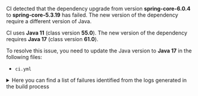 CI detected that the dependency upgrade from version **spring-core-6.0.4** to **spring-core-5.3.19** has failed. 
The new version of the dependency require a different version of Java. 

CI uses **Java 11** (class version **55.0**). The new version of the dependency requires **Java 17** (class version **61.0**). 

To resolve this issue, you need to update the Java version to **Java 17** in the following files: 
- `ci.yml`

<details>
<summary>Here you can find a list of failures identified from the logs generated in the build process</summary>

*    > [ERROR] /future-converter/common-test/src/main/java/net/javacrumbs/futureconverter/common/test/spring/SpringOriginalFutureTestHelper.java:[31,19] cannot find symbol<br>  symbol:   class AsyncListenableTaskExecutor<br>  location: class net.javacrumbs.futureconverter.common.test.spring.SpringOriginalFutureTestHelper 

*    > [ERROR] /future-converter/common-test/src/main/java/net/javacrumbs/futureconverter/common/test/spring/SpringConvertedFutureTestHelper.java:[35,44] cannot find symbol<br>[ERROR]   symbol:   class ListenableFuture<br>[ERROR]   location: class net.javacrumbs.futureconverter.common.test.spring.SpringConvertedFutureTestHelper 

*    > [ERROR] /future-converter/common-test/src/main/java/net/javacrumbs/futureconverter/common/test/spring/SpringConvertedFutureTestHelper.java:[31,123] cannot find symbol<br>  symbol: class ListenableFuture 

*    > [ERROR] /future-converter/common-test/src/main/java/net/javacrumbs/futureconverter/common/test/spring/SpringOriginalFutureTestHelper.java:[29,120] cannot find symbol<br>[ERROR]   symbol: class ListenableFuture 

*    > [ERROR] /future-converter/common-test/src/main/java/net/javacrumbs/futureconverter/common/test/spring/SpringConvertedFutureTestHelper.java:[72,31] cannot find symbol<br>[ERROR]   symbol:   class ListenableFuture<br>[ERROR]   location: class net.javacrumbs.futureconverter.common.test.spring.SpringConvertedFutureTestHelper 

*    > [ERROR] /future-converter/common-test/src/main/java/net/javacrumbs/futureconverter/common/test/spring/SpringOriginalFutureTestHelper.java:[31,62] cannot find symbol<br>[ERROR]   symbol:   class TaskExecutorAdapter<br>[ERROR]   location: class net.javacrumbs.futureconverter.common.test.spring.SpringOriginalFutureTestHelper 

*    > [ERROR] /future-converter/common-test/src/main/java/net/javacrumbs/futureconverter/common/test/spring/SpringConvertedFutureTestHelper.java:[73,41] cannot find symbol<br>[ERROR]   symbol:   class ListenableFutureCallback<br>[ERROR]   location: class net.javacrumbs.futureconverter.common.test.spring.SpringConvertedFutureTestHelper 

*    > [ERROR] /future-converter/common-test/src/main/java/net/javacrumbs/futureconverter/common/test/spring/SpringOriginalFutureTestHelper.java:[21,37] cannot access org.springframework.core.task.AsyncListenableTaskExecutor<br>[ERROR]   bad class file: /root/.m2/repository/org/springframework/spring-core/6.0.4/spring-core-6.0.4.jar(/org/springframework/core/task/AsyncListenableTaskExecutor.class)<br>[ERROR]     class file has wrong version 61.0, should be 55.0<br>[ERROR]     Please remove or make sure it appears in the correct subdirectory of the classpath. 

*    > [ERROR] /future-converter/common-test/src/main/java/net/javacrumbs/futureconverter/common/test/spring/SpringConvertedFutureTestHelper.java:[32,19] cannot find symbol<br>  symbol:   class ListenableFutureCallback<br>  location: class net.javacrumbs.futureconverter.common.test.spring.SpringConvertedFutureTestHelper 

*    > [ERROR] /future-converter/common-test/src/main/java/net/javacrumbs/futureconverter/common/test/spring/SpringConvertedFutureTestHelper.java:[32,68] cannot find symbol<br>[ERROR]   symbol:   class ListenableFutureCallback<br>[ERROR]   location: class net.javacrumbs.futureconverter.common.test.spring.SpringConvertedFutureTestHelper 

*    > [ERROR] /future-converter/common-test/src/main/java/net/javacrumbs/futureconverter/common/test/spring/SpringOriginalFutureTestHelper.java:[45,9] cannot find symbol<br>[ERROR]   symbol:   class SettableListenableFuture<br>[ERROR]   location: class net.javacrumbs.futureconverter.common.test.spring.SpringOriginalFutureTestHelper 

*    > [ERROR] /future-converter/common-test/src/main/java/net/javacrumbs/futureconverter/common/test/spring/SpringOriginalFutureTestHelper.java:[45,9] cannot find symbol<br>  symbol:   class SettableListenableFuture<br>  location: class net.javacrumbs.futureconverter.common.test.spring.SpringOriginalFutureTestHelper 

*    > [ERROR] /future-converter/common-test/src/main/java/net/javacrumbs/futureconverter/common/test/spring/SpringOriginalFutureTestHelper.java:[22,45] cannot access org.springframework.core.task.support.TaskExecutorAdapter<br>[ERROR]   bad class file: /root/.m2/repository/org/springframework/spring-core/6.0.4/spring-core-6.0.4.jar(/org/springframework/core/task/support/TaskExecutorAdapter.class)<br>[ERROR]     class file has wrong version 61.0, should be 55.0<br>[ERROR]     Please remove or make sure it appears in the correct subdirectory of the classpath. 

*    > [ERROR] /future-converter/common-test/src/main/java/net/javacrumbs/futureconverter/common/test/spring/SpringConvertedFutureTestHelper.java:[37,41] cannot find symbol<br>[ERROR]   symbol:   class ListenableFutureCallback<br>[ERROR]   location: class net.javacrumbs.futureconverter.common.test.spring.SpringConvertedFutureTestHelper 

*    > [ERROR] /future-converter/common-test/src/main/java/net/javacrumbs/futureconverter/common/test/spring/SpringConvertedFutureTestHelper.java:[72,31] cannot find symbol<br>  symbol:   class ListenableFuture<br>  location: class net.javacrumbs.futureconverter.common.test.spring.SpringConvertedFutureTestHelper 

*    > [ERROR] /future-converter/common-test/src/main/java/net/javacrumbs/futureconverter/common/test/spring/SpringOriginalFutureTestHelper.java:[31,62] cannot find symbol<br>  symbol:   class TaskExecutorAdapter<br>  location: class net.javacrumbs.futureconverter.common.test.spring.SpringOriginalFutureTestHelper 

*    > [ERROR] /future-converter/common-test/src/main/java/net/javacrumbs/futureconverter/common/test/spring/SpringOriginalFutureTestHelper.java:[31,19] cannot find symbol<br>[ERROR]   symbol:   class AsyncListenableTaskExecutor<br>[ERROR]   location: class net.javacrumbs.futureconverter.common.test.spring.SpringOriginalFutureTestHelper 

*    > [ERROR] /future-converter/common-test/src/main/java/net/javacrumbs/futureconverter/common/test/spring/SpringOriginalFutureTestHelper.java:[34,12] cannot find symbol<br>  symbol:   class ListenableFuture<br>  location: class net.javacrumbs.futureconverter.common.test.spring.SpringOriginalFutureTestHelper 

*    > [ERROR] /future-converter/common-test/src/main/java/net/javacrumbs/futureconverter/common/test/spring/SpringConvertedFutureTestHelper.java:[43,13] method does not override or implement a method from a supertype 

*    > [ERROR] /future-converter/common-test/src/main/java/net/javacrumbs/futureconverter/common/test/spring/SpringOriginalFutureTestHelper.java:[23,43] cannot access org.springframework.util.concurrent.ListenableFuture<br>[ERROR]   bad class file: /root/.m2/repository/org/springframework/spring-core/6.0.4/spring-core-6.0.4.jar(/org/springframework/util/concurrent/ListenableFuture.class)<br>[ERROR]     class file has wrong version 61.0, should be 55.0<br>[ERROR]     Please remove or make sure it appears in the correct subdirectory of the classpath. 

*    > [ERROR] /future-converter/common-test/src/main/java/net/javacrumbs/futureconverter/common/test/spring/SpringOriginalFutureTestHelper.java:[21,37] cannot access org.springframework.core.task.AsyncListenableTaskExecutor<br>  bad class file: /root/.m2/repository/org/springframework/spring-core/6.0.4/spring-core-6.0.4.jar(/org/springframework/core/task/AsyncListenableTaskExecutor.class)<br>    class file has wrong version 61.0, should be 55.0<br>    Please remove or make sure it appears in the correct subdirectory of the classpath. 

*    > [ERROR] /future-converter/common-test/src/main/java/net/javacrumbs/futureconverter/common/test/spring/SpringOriginalFutureTestHelper.java:[22,45] cannot access org.springframework.core.task.support.TaskExecutorAdapter<br>  bad class file: /root/.m2/repository/org/springframework/spring-core/6.0.4/spring-core-6.0.4.jar(/org/springframework/core/task/support/TaskExecutorAdapter.class)<br>    class file has wrong version 61.0, should be 55.0<br>    Please remove or make sure it appears in the correct subdirectory of the classpath. 

*    > [ERROR] /future-converter/common-test/src/main/java/net/javacrumbs/futureconverter/common/test/spring/SpringConvertedFutureTestHelper.java:[32,68] cannot find symbol<br>  symbol:   class ListenableFutureCallback<br>  location: class net.javacrumbs.futureconverter.common.test.spring.SpringConvertedFutureTestHelper 

*    > [ERROR] /future-converter/common-test/src/main/java/net/javacrumbs/futureconverter/common/test/spring/SpringConvertedFutureTestHelper.java:[37,41] cannot find symbol<br>  symbol:   class ListenableFutureCallback<br>  location: class net.javacrumbs.futureconverter.common.test.spring.SpringConvertedFutureTestHelper 

*    > [ERROR] /future-converter/common-test/src/main/java/net/javacrumbs/futureconverter/common/test/spring/SpringOriginalFutureTestHelper.java:[44,12] cannot find symbol<br>[ERROR]   symbol:   class ListenableFuture<br>[ERROR]   location: class net.javacrumbs.futureconverter.common.test.spring.SpringOriginalFutureTestHelper 

*    > [ERROR] /future-converter/common-test/src/main/java/net/javacrumbs/futureconverter/common/test/spring/SpringConvertedFutureTestHelper.java:[22,43] cannot access org.springframework.util.concurrent.ListenableFutureCallback<br>  bad class file: /root/.m2/repository/org/springframework/spring-core/6.0.4/spring-core-6.0.4.jar(/org/springframework/util/concurrent/ListenableFutureCallback.class)<br>    class file has wrong version 61.0, should be 55.0<br>    Please remove or make sure it appears in the correct subdirectory of the classpath. 

*    > [ERROR] /future-converter/common-test/src/main/java/net/javacrumbs/futureconverter/common/test/spring/SpringConvertedFutureTestHelper.java:[35,44] cannot find symbol<br>  symbol:   class ListenableFuture<br>  location: class net.javacrumbs.futureconverter.common.test.spring.SpringConvertedFutureTestHelper 

*    > [ERROR] /future-converter/common-test/src/main/java/net/javacrumbs/futureconverter/common/test/spring/SpringConvertedFutureTestHelper.java:[32,19] cannot find symbol<br>[ERROR]   symbol:   class ListenableFutureCallback<br>[ERROR]   location: class net.javacrumbs.futureconverter.common.test.spring.SpringConvertedFutureTestHelper 

*    > [ERROR] /future-converter/common-test/src/main/java/net/javacrumbs/futureconverter/common/test/spring/SpringConvertedFutureTestHelper.java:[74,13] method does not override or implement a method from a supertype 

*    > [ERROR] /future-converter/common-test/src/main/java/net/javacrumbs/futureconverter/common/test/spring/SpringConvertedFutureTestHelper.java:[80,13] method does not override or implement a method from a supertype 

*    > [ERROR] /future-converter/common-test/src/main/java/net/javacrumbs/futureconverter/common/test/spring/SpringOriginalFutureTestHelper.java:[51,12] cannot find symbol<br>[ERROR]   symbol:   class ListenableFuture<br>[ERROR]   location: class net.javacrumbs.futureconverter.common.test.spring.SpringOriginalFutureTestHelper 

*    > [ERROR] /future-converter/common-test/src/main/java/net/javacrumbs/futureconverter/common/test/spring/SpringConvertedFutureTestHelper.java:[31,123] cannot find symbol<br>[ERROR]   symbol: class ListenableFuture 

*    > [ERROR] /future-converter/common-test/src/main/java/net/javacrumbs/futureconverter/common/test/spring/SpringOriginalFutureTestHelper.java:[45,55] cannot find symbol<br>[ERROR]   symbol:   class SettableListenableFuture<br>[ERROR]   location: class net.javacrumbs.futureconverter.common.test.spring.SpringOriginalFutureTestHelper 

*    > [ERROR] /future-converter/common-test/src/main/java/net/javacrumbs/futureconverter/common/test/spring/SpringOriginalFutureTestHelper.java:[29,120] cannot find symbol<br>  symbol: class ListenableFuture 

*    > [ERROR] /future-converter/common-test/src/main/java/net/javacrumbs/futureconverter/common/test/spring/SpringOriginalFutureTestHelper.java:[51,12] cannot find symbol<br>  symbol:   class ListenableFuture<br>  location: class net.javacrumbs.futureconverter.common.test.spring.SpringOriginalFutureTestHelper 

*    > [ERROR] /future-converter/common-test/src/main/java/net/javacrumbs/futureconverter/common/test/spring/SpringOriginalFutureTestHelper.java:[34,12] cannot find symbol<br>[ERROR]   symbol:   class ListenableFuture<br>[ERROR]   location: class net.javacrumbs.futureconverter.common.test.spring.SpringOriginalFutureTestHelper 

*    > [ERROR] /future-converter/common-test/src/main/java/net/javacrumbs/futureconverter/common/test/spring/SpringOriginalFutureTestHelper.java:[23,43] cannot access org.springframework.util.concurrent.ListenableFuture<br>  bad class file: /root/.m2/repository/org/springframework/spring-core/6.0.4/spring-core-6.0.4.jar(/org/springframework/util/concurrent/ListenableFuture.class)<br>    class file has wrong version 61.0, should be 55.0<br>    Please remove or make sure it appears in the correct subdirectory of the classpath. 

*    > [ERROR] /future-converter/common-test/src/main/java/net/javacrumbs/futureconverter/common/test/spring/SpringConvertedFutureTestHelper.java:[22,43] cannot access org.springframework.util.concurrent.ListenableFutureCallback<br>[ERROR]   bad class file: /root/.m2/repository/org/springframework/spring-core/6.0.4/spring-core-6.0.4.jar(/org/springframework/util/concurrent/ListenableFutureCallback.class)<br>[ERROR]     class file has wrong version 61.0, should be 55.0<br>[ERROR]     Please remove or make sure it appears in the correct subdirectory of the classpath. 

*    > [ERROR] /future-converter/common-test/src/main/java/net/javacrumbs/futureconverter/common/test/spring/SpringOriginalFutureTestHelper.java:[24,43] cannot access org.springframework.util.concurrent.SettableListenableFuture<br>  bad class file: /root/.m2/repository/org/springframework/spring-core/6.0.4/spring-core-6.0.4.jar(/org/springframework/util/concurrent/SettableListenableFuture.class)<br>    class file has wrong version 61.0, should be 55.0<br>    Please remove or make sure it appears in the correct subdirectory of the classpath. 

*    > [ERROR] /future-converter/common-test/src/main/java/net/javacrumbs/futureconverter/common/test/spring/SpringConvertedFutureTestHelper.java:[73,41] cannot find symbol<br>  symbol:   class ListenableFutureCallback<br>  location: class net.javacrumbs.futureconverter.common.test.spring.SpringConvertedFutureTestHelper 

*    > [ERROR] /future-converter/common-test/src/main/java/net/javacrumbs/futureconverter/common/test/spring/SpringOriginalFutureTestHelper.java:[45,55] cannot find symbol<br>  symbol:   class SettableListenableFuture<br>  location: class net.javacrumbs.futureconverter.common.test.spring.SpringOriginalFutureTestHelper 

*    > [ERROR] /future-converter/common-test/src/main/java/net/javacrumbs/futureconverter/common/test/spring/SpringOriginalFutureTestHelper.java:[44,12] cannot find symbol<br>  symbol:   class ListenableFuture<br>  location: class net.javacrumbs.futureconverter.common.test.spring.SpringOriginalFutureTestHelper 

*    > [ERROR] /future-converter/common-test/src/main/java/net/javacrumbs/futureconverter/common/test/spring/SpringConvertedFutureTestHelper.java:[38,13] method does not override or implement a method from a supertype 

*    > [ERROR] /future-converter/common-test/src/main/java/net/javacrumbs/futureconverter/common/test/spring/SpringOriginalFutureTestHelper.java:[24,43] cannot access org.springframework.util.concurrent.SettableListenableFuture<br>[ERROR]   bad class file: /root/.m2/repository/org/springframework/spring-core/6.0.4/spring-core-6.0.4.jar(/org/springframework/util/concurrent/SettableListenableFuture.class)<br>[ERROR]     class file has wrong version 61.0, should be 55.0<br>[ERROR]     Please remove or make sure it appears in the correct subdirectory of the classpath. 

</details>
